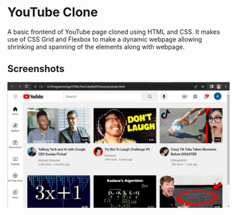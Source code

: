 
# YouTube Clone

A basic frontend of YouTube page cloned using HTML and CSS.
It makes use of CSS Grid and Flexbox to make a dynamic webpage allowing shrinking and spanning of the elements along with webpage.

## Screenshots

![App Screenshot](https://github.com/ry-aki/YouTube-Clone/blob/main/demo.jpg)

